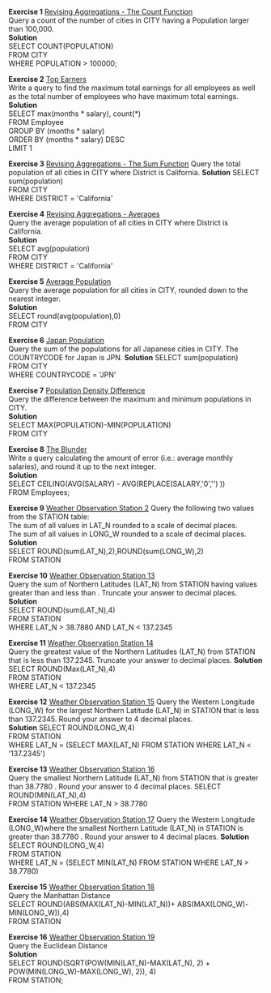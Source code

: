 **Exercise 1** [Revising Aggregations - The Count Function](https://www.hackerrank.com/challenges/revising-aggregations-the-count-function/problem)  
Query a count of the number of cities in CITY having a Population larger than 100,000.  
**Solution**  
SELECT COUNT(POPULATION)  
FROM CITY  
WHERE POPULATION > 100000;  
  
**Exercise 2** [Top Earners](https://www.hackerrank.com/challenges/earnings-of-employees/problem?h_r=next-challenge&h_v=zen)  
Write a query to find the maximum total earnings for all employees as well as the total number of employees who have maximum total earnings.   
**Solution**  
SELECT max(months * salary), count(*)   
FROM Employee  
GROUP BY (months * salary)  
ORDER BY (months * salary) DESC  
LIMIT 1  
  
**Exercise 3** [Revising Aggregations - The Sum Function](https://www.hackerrank.com/challenges/revising-aggregations-sum/problem)
Query the total population of all cities in CITY where District is California.
**Solution**
SELECT sum(population)  
FROM CITY  
WHERE DISTRICT = 'California'  
  
**Exercise 4** [Revising Aggregations - Averages](https://www.hackerrank.com/challenges/revising-aggregations-the-average-function/problem)  
Query the average population of all cities in CITY where District is California.  
**Solution**  
SELECT avg(population)    
FROM CITY   
WHERE DISTRICT = 'California'  
  
**Exercise 5** [Average Population](https://www.hackerrank.com/challenges/average-population/problem)  
Query the average population for all cities in CITY, rounded down to the nearest integer.  
**Solution**  
SELECT round(avg(population),0)  
FROM CITY  
  
**Exercise 6** [Japan Population](https://www.hackerrank.com/challenges/japan-population/problem)  
Query the sum of the populations for all Japanese cities in CITY. The COUNTRYCODE for Japan is JPN.
**Solution**
SELECT sum(population)        
FROM CITY       
WHERE COUNTRYCODE = 'JPN'  
  
**Exercise 7** [Population Density Difference](https://www.hackerrank.com/challenges/population-density-difference/problem)  
Query the difference between the maximum and minimum populations in CITY.  
**Solution**  
SELECT MAX(POPULATION)-MIN(POPULATION)  
FROM CITY  
  
**Exercise 8** [The Blunder](https://www.hackerrank.com/challenges/the-blunder/problem)  
Write a query calculating the amount of error (i.e.:  average monthly salaries), and round it up to the next integer.  
**Solution**  
SELECT CEILING(AVG(SALARY) - AVG(REPLACE(SALARY,'0','') ))   
FROM Employees;  
  
**Exercise 9** [Weather Observation Station 2](https://www.hackerrank.com/challenges/weather-observation-station-2/problem)
Query the following two values from the STATION table:  
The sum of all values in LAT_N rounded to a scale of  decimal places.  
The sum of all values in LONG_W rounded to a scale of  decimal places.  
**Solution**  
SELECT ROUND(sum(LAT_N),2),ROUND(sum(LONG_W),2)  
FROM STATION  
  
**Exercise 10** [Weather Observation Station 13](https://www.hackerrank.com/challenges/weather-observation-station-13/problem)  
Query the sum of Northern Latitudes (LAT_N) from STATION having values greater than  and less than . Truncate your answer to  decimal places.  
**Solution**  
SELECT ROUND(sum(LAT_N),4)  
FROM STATION  
WHERE LAT_N > 38.7880 AND LAT_N < 137.2345  
  
**Exercise 11** [Weather Observation Station 14](https://www.hackerrank.com/challenges/weather-observation-station-14/problem)  
Query the greatest value of the Northern Latitudes (LAT_N) from STATION that is less than 137.2345. Truncate your answer to  decimal places.
**Solution**  
SELECT ROUND(Max(LAT_N),4)  
FROM STATION  
WHERE LAT_N < 137.2345  
  
**Exercise 12** [Weather Observation Station 15](https://www.hackerrank.com/challenges/weather-observation-station-15/problem) 
Query the Western Longitude (LONG_W) for the largest Northern Latitude (LAT_N) in STATION that is less than 137.2345. Round your answer to 4 decimal places.  
**Solution**
SELECT ROUND(LONG_W,4)  
FROM STATION  
WHERE LAT_N = (SELECT MAX(LAT_N) FROM STATION WHERE LAT_N < '137.2345') 
  
**Exercise 13** [Weather Observation Station 16](https://www.hackerrank.com/challenges/weather-observation-station-16/problem)  
Query the smallest Northern Latitude (LAT_N) from STATION that is greater than 38.7780 . Round your answer to 4 decimal places.
SELECT ROUND(MIN(LAT_N),4)  
FROM STATION 
WHERE LAT_N > 38.7780 
  
**Exercise 14** [Weather Observation Station 17](https://www.hackerrank.com/challenges/weather-observation-station-17/problem)
Query the Western Longitude (LONG_W)where the smallest Northern Latitude (LAT_N) in STATION is greater than 38.7780 . Round your answer to 4 decimal places.
**Solution**  
SELECT ROUND(LONG_W,4)  
FROM STATION  
WHERE LAT_N = (SELECT MIN(LAT_N) FROM STATION WHERE LAT_N > 38.7780) 
  
**Exercise 15** [Weather Observation Station 18](https://www.hackerrank.com/challenges/weather-observation-station-18/problem)  
Query the Manhattan Distance  
SELECT ROUND(ABS(MAX(LAT_N)-MIN(LAT_N))+ ABS(MAX(LONG_W)-MIN(LONG_W)),4)  
FROM STATION  
  
**Exercise 16** [Weather Observation Station 19](https://www.hackerrank.com/challenges/weather-observation-station-19/problem)  
Query the Euclidean Distance  
**Solution**  
SELECT ROUND(SQRT(POW(MIN(LAT_N)-MAX(LAT_N), 2) + POW(MIN(LONG_W)-MAX(LONG_W), 2)), 4)   
FROM STATION;

















 

